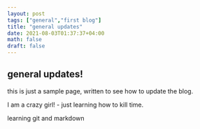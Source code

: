 ```yaml
---
layout: post
tags: ["general","first blog"]
title: "general updates"
date: 2021-08-03T01:37:37+04:00
math: false
draft: false
---
```

## general updates!

this is just a sample page, written to see how to update the blog.

I am a crazy girl! - just learning how to kill time.

learning git and markdown
